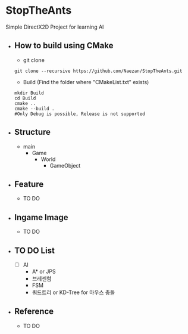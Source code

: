 # StopTheAnts
Simple DirectX2D Project for learning AI

- How to build using CMake
  - 
    - git clone
  ```shell
  git clone --recursive https://github.com/Naezan/StopTheAnts.git
  ```

    - Build (Find the folder where "CMakeList.txt" exists)
  ```shell
  mkdir Build
  cd Build
  cmake ..
  cmake --build .
  #Only Debug is possible, Release is not supported
  ```

- Structure
  - 
    - main
	    - Game
		    - World
			    - GameObject

- Feature
  - 
    - TO DO

- Ingame Image
  - 
    - TO DO

- TO DO List
  - 
    - [ ] AI
        * A* or JPS
        * 브레젠험
        * FSM
        * 쿼드트리 or KD-Tree for 마우스 충돌

- Reference
  - 
    * TO DO